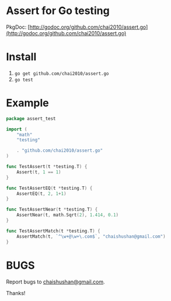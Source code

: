 Assert for Go testing
=====================

PkgDoc: [http://godoc.org/github.com/chai2010/assert.go](http://godoc.org/github.com/chai2010/assert.go)


Install
=======

1. `go get github.com/chai2010/assert.go`
2. `go test`

Example
=======

```Go
package assert_test

import (
	"math"
	"testing"

	. "github.com/chai2010/assert.go"
)

func TestAssert(t *testing.T) {
	Assert(t, 1 == 1)
}

func TestAssertEQ(t *testing.T) {
	AssertEQ(t, 2, 1+1)
}

func TestAssertNear(t *testing.T) {
	AssertNear(t, math.Sqrt(2), 1.414, 0.1)
}

func TestAssertMatch(t *testing.T) {
	AssertMatch(t, `^\w+@\w+\.com$`, "chaishushan@gmail.com")
}
```

BUGS
====

Report bugs to <chaishushan@gmail.com>.

Thanks!
